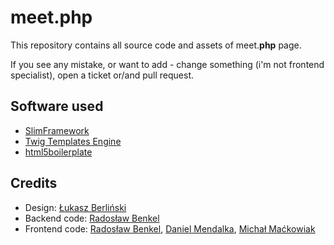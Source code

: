 meet.php
===

This repository contains all source code and assets of meet.**php** page. 

If you see any mistake, or want to add - change something (i'm not frontend specialist), open a ticket or/and pull request. 

Software used
---

* [SlimFramework](http://www.slimframework.com/)
* [Twig Templates Engine](http://twig.sensiolabs.org/)
* [html5boilerplate](http://html5boilerplate.com/)

Credits
---

* Design: [Łukasz Berliński](http://lukaszberlinski.pl/)
* Backend code: [Radosław Benkel](http://www.rbenkel.me)
* Frontend code: [Radosław Benkel](http://www.rbenkel.me), [Daniel Mendalka](http://about.me/daniel.mendalka), [Michał Maćkowiak](http://chemikpil.pl/)
